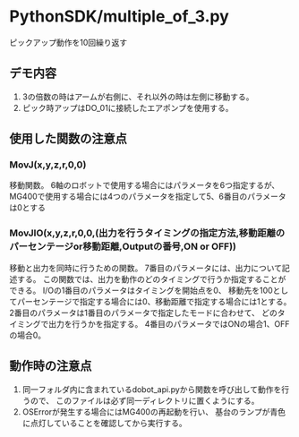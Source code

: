 
# PythonSDK/multiple_of_3.py
ピックアップ動作を10回繰り返す



## デモ内容
1. 3の倍数の時はアームが右側に、それ以外の時は左側に移動する。
2. ピック時アップはDO_01に接続したエアポンプを使用する。

## 使用した関数の注意点
### MovJ(x,y,z,r,0,0)
移動関数。
6軸のロボットで使用する場合にはパラメータを6つ指定するが、
MG400で使用する場合には4つのパラメータを指定して5、6番目のパラメータは0とする

### MovJIO(x,y,z,r,0,0,(出力を行うタイミングの指定方法,移動距離のパーセンテージor移動距離,Outputの番号,ON or OFF))
移動と出力を同時に行うための関数。
7番目のパラメータには、出力について記述する。
この関数では、出力を動作のどのタイミングで行うか指定することができる。
I/Oの1番目のパラメータはタイミングを開始点を0、
移動先を100としてパーセンテージで指定する場合には0、移動距離で指定する場合には1とする。
2番目のパラメータは1番目のパラメータで指定したモードに合わせて、
どのタイミングで出力を行うかを指定する。
4番目のパラメータではONの場合1、OFFの場合0。


## 動作時の注意点
1. 同一フォルダ内に含まれているdobot_api.pyから関数を呼び出して動作を行うので、
   このファイルは必ず同一ディレクトリに置くようにする。
2. OSErrorが発生する場合にはMG400の再起動を行い、
   基台のランプが青色に点灯していることを確認してから実行する。
